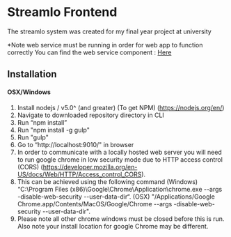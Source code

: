 # Streamlo Frontend
The streamlo system was created for my final year project at university

*Note web service must be running in order for web app to function correctly
You can find the web service component : [Here](https://github.com/richard534/StreamloWebservice)

## Installation
#### OSX/Windows

1.	Install nodejs / v5.0^ (and greater) (To get NPM) (https://nodejs.org/en/)
2.	Navigate to downloaded repository directory in CLI
3.	Run “npm install”
4.	Run "npm install -g gulp"
5.	Run "gulp"
6.	Go to “http://localhost:9010/" in browser
7.	In order to communicate with a locally hosted web server you will need to run google chrome in low security mode due to HTTP access control (CORS) (https://developer.mozilla.org/en-US/docs/Web/HTTP/Access_control_CORS). 
8.	This can be achieved using the following command (Windows) “C:\Program Files (x86)\Google\Chrome\Application\chrome.exe --args -disable-web-security --user-data-dir“. (OSX) "/Applications/Google Chrome.app/Contents/MacOS/Google/Chrome --args -disable-web-security --user-data-dir".
9.	Please note all other chrome windows must be closed before this is run. Also note your install location for google Chrome may be different.

